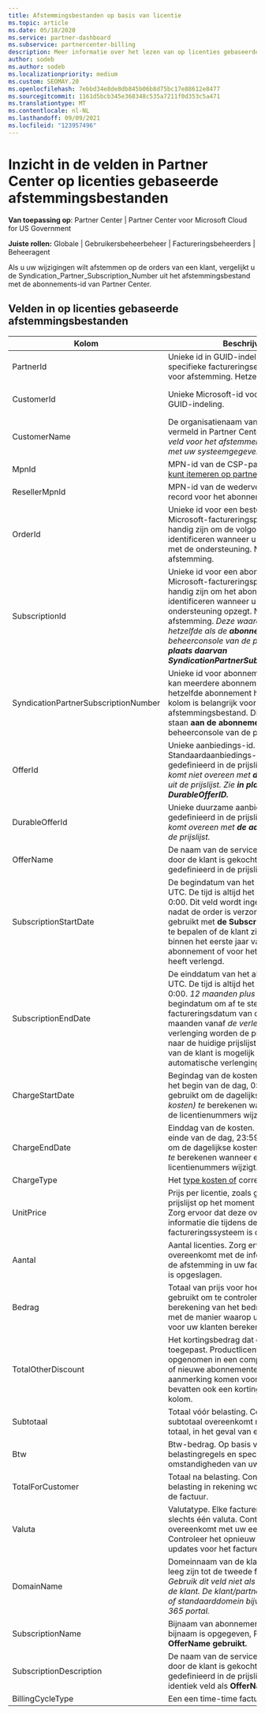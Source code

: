 ```yaml
---
title: Afstemmingsbestanden op basis van licentie
ms.topic: article
ms.date: 05/18/2020
ms.service: partner-dashboard
ms.subservice: partnercenter-billing
description: Meer informatie over het lezen van op licenties gebaseerde afstemmingsbestanden in Partner Center. In dit artikel wordt de betekenis van elk veld in uw op licenties gebaseerde reconbestand uitgelegd.
author: sodeb
ms.author: sodeb
ms.localizationpriority: medium
ms.custom: SEOMAY.20
ms.openlocfilehash: 7ebbd34e8de8db845b06b8d75bc17e88612e8477
ms.sourcegitcommit: 1161d5bcb345e368348c535a7211f0d353c5a471
ms.translationtype: MT
ms.contentlocale: nl-NL
ms.lasthandoff: 09/09/2021
ms.locfileid: "123957496"
---
```

# <a name="understand-the-fields-in-partner-center-license-based-reconciliation-files"></a>Inzicht in de velden in Partner Center op licenties gebaseerde afstemmingsbestanden

**Van toepassing op**: Partner Center | Partner Center voor Microsoft Cloud for US Government

**Juiste rollen:** Globale | Gebruikersbeheerbeheer | Factureringsbeheerders | Beheeragent

Als u uw wijzigingen wilt afstemmen  op de orders van een klant, vergelijkt u de Syndication_Partner_Subscription_Number uit het afstemmingsbestand met de abonnements-id van Partner Center. 

## <a name="fields-in-license-based-reconciliation-files"></a>Velden in op licenties gebaseerde afstemmingsbestanden

| Kolom | Beschrijving | Voorbeeldwaarde |
| ------ | ----------- | ------------ |
| PartnerId | Unieke id in GUID-indeling voor een specifieke factureringsentiteit. Niet vereist voor afstemming. Hetzelfde in alle rijen. | *8ddd03642-test-test-46b58d356b4e* |
| CustomerId | Unieke Microsoft-id voor de klant in GUID-indeling. | *12ABCD34-001A-BCD2-987C-3210ABCD5678* |
| CustomerName | De organisatienaam van de klant, zoals vermeld in Partner Center. *Zeer belangrijk veld voor het afstemmen van de factuur met uw systeemgegevens.* | *Test klant A* |
| MpnId | MPN-id van de CSP-partner. Zie [hoe u kunt itemeren op partner](use-the-reconciliation-files.md#itemize-reconciliation-files-by-partner). | *4390934* |
| ResellerMpnId | MPN-id van de wederverkoper van record voor het abonnement.  |
| OrderId | Unieke id voor een bestelling in het Microsoft-factureringsplatform. Kan handig zijn om de volgorde te identificeren wanneer u contact opstelt met de ondersteuning. Niet gebruikt voor afstemming. | *566890604832738111* |
| SubscriptionId | Unieke id voor een abonnement in het Microsoft-factureringsplatform. Kan handig zijn om het abonnement te identificeren wanneer u contact op met de ondersteuning opzegt. Niet gebruikt voor afstemming. *Deze waarde is niet hetzelfde als de **abonnements-id** in de beheerconsole van de partner. Zie in **plaats daarvan SyndicationPartnerSubscriptionNumber.*** | *usCBMgAAAAAAAAIA* |
| SyndicationPartnerSubscriptionNumber | Unieke id voor abonnementen. Een klant kan meerdere abonnementen voor hetzelfde abonnement hebben. Deze kolom is belangrijk voor de analyse van afstemmingsbestand. Dit veld wordt toe te staan **aan de abonnements-id** in de beheerconsole van de partner. | *fb977ab5-test-test-test-24c8d9591708* |
| OfferId | Unieke aanbiedings-id. Standaardaanbiedings-id, zoals gedefinieerd in de prijslijst. *Deze waarde komt niet overeen met **de aanbiedings-id** uit de prijslijst. Zie **in plaats daarvan DurableOfferID.*** | *FE616D64-E9A8-40EF-843F-152E9BBEF3D1* |
| DurableOfferId | Unieke duurzame aanbiedings-id, zoals gedefinieerd in de prijslijst. *Deze waarde komt overeen met **de aanbiedings-id** uit de prijslijst.* | *1017D7F3-6D7F-4BFA-BDD8-79BC8F104E0C* |
| OfferName | De naam van de serviceaanbieding die door de klant is gekocht, zoals gedefinieerd in de prijslijst. | *Microsoft Office 365 (Abonnement E3)* |
| SubscriptionStartDate | De begindatum van het abonnement in UTC. De tijd is altijd het begin van de dag, 0:00. Dit veld wordt ingesteld op de dag nadat de order is verzonden. Wordt gebruikt met **de SubscriptionEndDate** om te bepalen of de klant zich nog steeds binnen het eerste jaar van het abonnement of voor het volgende jaar heeft verlengd. | *2/1/2019 0:00* |
| SubscriptionEndDate | De einddatum van het abonnement in UTC. De tijd is altijd het begin van de dag, 0:00. *12 maanden plus x **dagen*** na de begindatum om af te stemmen met de factureringsdatum van de partner of 12 maanden vanaf *de verlengingsdatum.* Bij verlenging worden de prijzen bijgewerkt naar de huidige prijslijst. Communicatie van de klant is mogelijk vereist voor automatische verlenging. | *2/1/2019 0:00* |
| ChargeStartDate | Begindag van de kosten. De tijd is altijd het begin van de dag, 0:00. Wordt gebruikt om de dagelijkse kosten *(pro rata kosten) te* berekenen wanneer een klant de licentienummers wijzigt. | *2/1/2019 0:00* |
| ChargeEndDate | Einddag van de kosten. De tijd is altijd het einde van de dag, 23:59. Wordt gebruikt om de dagelijkse kosten *(pro rata kosten) te* berekenen wanneer een klant de licentienummers wijzigt. | *2/28/2019 23:59* |
| ChargeType | Het [type kosten of](recon-file-charge-types.md) correctie. | Zie [Kostentypen.](recon-file-charge-types.md) |
| UnitPrice | Prijs per licentie, zoals gepubliceerd in de prijslijst op het moment van aankoop. Zorg ervoor dat deze overeenkomt met de informatie die tijdens de afstemming in uw factureringssysteem is opgeslagen. | *6.82* |
| Aantal | Aantal licenties. Zorg ervoor dat deze overeenkomt met de informatie die tijdens de afstemming in uw factureringssysteem is opgeslagen. | *2* |
| Bedrag | Totaal van prijs voor hoeveelheid. Wordt gebruikt om te controleren of de berekening van het bedrag overeenkomt met de manier waarop u deze waarde voor uw klanten berekent. | *13.32* |
| TotalOtherDiscount | Het kortingsbedrag dat op deze kosten is toegepast. Productlicenties die zijn opgenomen in een competentie of MAPS, of nieuwe abonnementen die in aanmerking komen voor een incentive, bevatten ook een kortingsbedrag in deze kolom. | *2.32* |
| Subtotaal | Totaal vóór belasting. Controleert of uw subtotaal overeenkomt met het verwachte totaal, in het geval van een korting. | *11* |
| Btw | Btw-bedrag. Op basis van de belastingregels en specifieke omstandigheden van uw markt. | *0* |
| TotalForCustomer | Totaal na belasting. Controleert of er belasting in rekening wordt gebracht op de factuur. | *11* |
| Valuta | Valutatype. Elke factureringsentiteit heeft slechts één valuta. Controleer of deze overeenkomt met uw eerste factuur. Controleer het opnieuw na belangrijke updates voor het factureringsplatform. | *EUR* |
| DomainName | Domeinnaam van de klant. Dit veld kan leeg zijn tot de tweede factureringscyclus. *Gebruik dit veld niet als een unieke id voor de klant. De klant/partner kan het vanity- of standaarddomein bijwerken via Office 365 portal.* | *example.onmicrosoft.com* |
| SubscriptionName | Bijnaam van abonnement. Als er geen bijnaam is opgegeven, Partner Center de **OfferName gebruikt.** | *PROJECT ONLINE* |
| SubscriptionDescription | De naam van de serviceaanbieding die door de klant is gekocht, zoals gedefinieerd in de prijslijst. (Dit is een identiek veld als **OfferName**.) | *PROJECT ONLINE PREMIUM ZONDER PROJECTCLIENT* |
| BillingCycleType | Een een time-time factureringsfrequentie.| *Maandelijks* |
